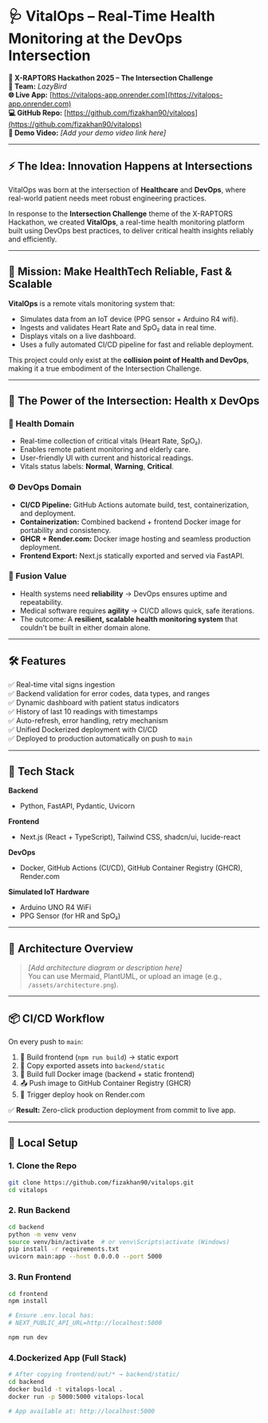 # 🩺 VitalOps – Real-Time Health Monitoring at the DevOps Intersection

**🚀 X-RAPTORS Hackathon 2025 – The Intersection Challenge**  
**👥 Team:** *LazyBird*  
**🌐 Live App:** [https://vitalops-app.onrender.com](https://vitalops-app.onrender.com)  
**💻 GitHub Repo:** [https://github.com/fizakhan90/vitalops](https://github.com/fizakhan90/vitalops)  
**🎥 Demo Video:** *[Add your demo video link here]*

---

## ⚡ The Idea: Innovation Happens at Intersections

VitalOps was born at the intersection of **Healthcare** and **DevOps**, where real-world patient needs meet robust engineering practices.

In response to the **Intersection Challenge** theme of the X-RAPTORS Hackathon, we created **VitalOps**, a real-time health monitoring platform built using DevOps best practices, to deliver critical health insights reliably and efficiently.

---

## 🎯 Mission: Make HealthTech Reliable, Fast & Scalable

**VitalOps** is a remote vitals monitoring system that:
- Simulates data from an IoT device (PPG sensor + Arduino R4 wifi).
- Ingests and validates Heart Rate and SpO₂ data in real time.
- Displays vitals on a live dashboard.
- Uses a fully automated CI/CD pipeline for fast and reliable deployment.

This project could only exist at the **collision point of Health and DevOps**, making it a true embodiment of the Intersection Challenge.

---

## 🔀 The Power of the Intersection: Health x DevOps

### 🏥 Health Domain
- Real-time collection of critical vitals (Heart Rate, SpO₂).
- Enables remote patient monitoring and elderly care.
- User-friendly UI with current and historical readings.
- Vitals status labels: **Normal**, **Warning**, **Critical**.

### ⚙️ DevOps Domain
- **CI/CD Pipeline:** GitHub Actions automate build, test, containerization, and deployment.
- **Containerization:** Combined backend + frontend Docker image for portability and consistency.
- **GHCR + Render.com:** Docker image hosting and seamless production deployment.
- **Frontend Export:** Next.js statically exported and served via FastAPI.

### 🎇 Fusion Value
- Health systems need **reliability** → DevOps ensures uptime and repeatability.
- Medical software requires **agility** → CI/CD allows quick, safe iterations.
- The outcome: A **resilient, scalable health monitoring system** that couldn't be built in either domain alone.

---

## 🛠 Features

✅ Real-time vital signs ingestion  
✅ Backend validation for error codes, data types, and ranges  
✅ Dynamic dashboard with patient status indicators  
✅ History of last 10 readings with timestamps  
✅ Auto-refresh, error handling, retry mechanism  
✅ Unified Dockerized deployment with CI/CD  
✅ Deployed to production automatically on push to `main`

---

## 🧪 Tech Stack

**Backend**  
- Python, FastAPI, Pydantic, Uvicorn

**Frontend**  
- Next.js (React + TypeScript), Tailwind CSS, shadcn/ui, lucide-react

**DevOps**  
- Docker, GitHub Actions (CI/CD), GitHub Container Registry (GHCR), Render.com

**Simulated IoT Hardware**  
- Arduino UNO R4 WiFi   
- PPG Sensor (for HR and SpO₂)

---

## 🧩 Architecture Overview

> _[Add architecture diagram or description here]_  
> You can use Mermaid, PlantUML, or upload an image (e.g., `/assets/architecture.png`).

---

## 📦 CI/CD Workflow

On every push to `main`:
1. 🔧 Build frontend (`npm run build`) → static export  
2. 📁 Copy exported assets into `backend/static`  
3. 🐳 Build full Docker image (backend + static frontend)  
4. 📤 Push image to GitHub Container Registry (GHCR)  
5. 🚀 Trigger deploy hook on Render.com  

✅ **Result:** Zero-click production deployment from commit to live app.

---

## 🧰 Local Setup

### 1. Clone the Repo

```bash
git clone https://github.com/fizakhan90/vitalops.git
cd vitalops
```
### 2. Run Backend 
```bash
cd backend
python -m venv venv
source venv/bin/activate  # or venv\Scripts\activate (Windows)
pip install -r requirements.txt
uvicorn main:app --host 0.0.0.0 --port 5000
```
### 3. Run Frontend
```bash
cd frontend
npm install

# Ensure .env.local has:
# NEXT_PUBLIC_API_URL=http://localhost:5000

npm run dev
```
### 4.Dockerized App (Full Stack)
```bash
# After copying frontend/out/* → backend/static/
cd backend
docker build -t vitalops-local .
docker run -p 5000:5000 vitalops-local

# App available at: http://localhost:5000
```

